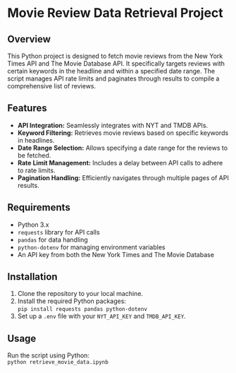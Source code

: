 # Movie Review Data Retrieval Project

## Overview
This Python project is designed to fetch movie reviews from the New York Times API and The Movie Database API. It specifically targets reviews with certain keywords in the headline and within a specified date range. The script manages API rate limits and paginates through results to compile a comprehensive list of reviews.

## Features
- **API Integration:** Seamlessly integrates with NYT and TMDB APIs.
- **Keyword Filtering:** Retrieves movie reviews based on specific keywords in headlines.
- **Date Range Selection:** Allows specifying a date range for the reviews to be fetched.
- **Rate Limit Management:** Includes a delay between API calls to adhere to rate limits.
- **Pagination Handling:** Efficiently navigates through multiple pages of API results.

## Requirements
- Python 3.x
- `requests` library for API calls
- `pandas` for data handling
- `python-dotenv` for managing environment variables
- An API key from both the New York Times and The Movie Database

## Installation
1. Clone the repository to your local machine.
2. Install the required Python packages:  
`pip install requests pandas python-dotenv`  
3. Set up a `.env` file with your `NYT_API_KEY` and `TMDB_API_KEY`.

## Usage
Run the script using Python:  
`python retrieve_movie_data.ipynb`

